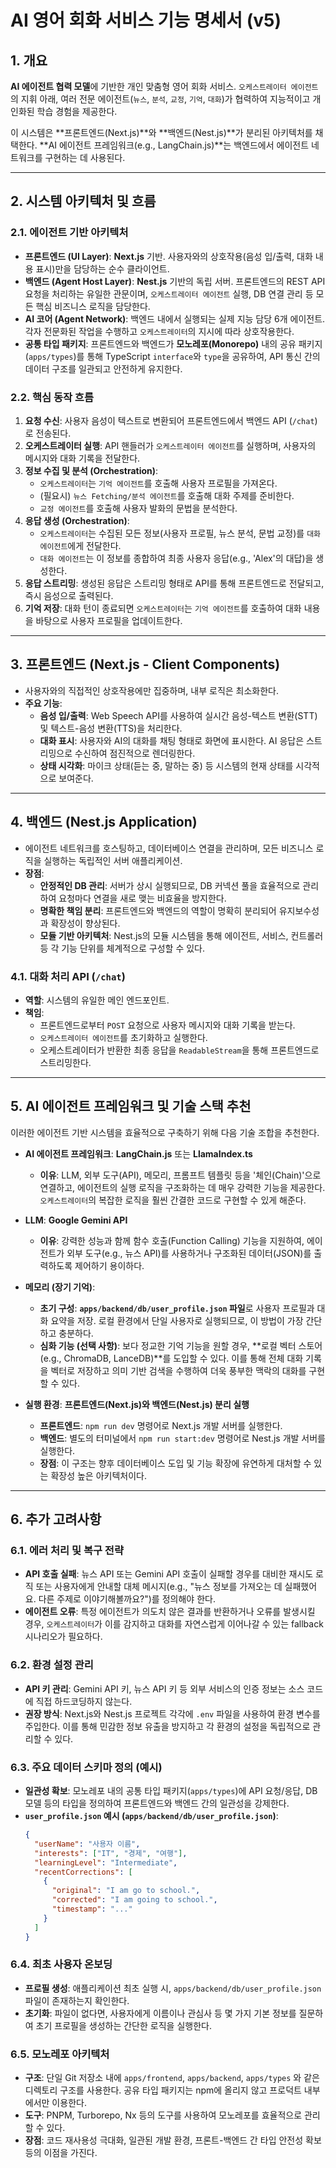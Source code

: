 # AI 영어 회화 서비스 기능 명세서 (v5)

## 1. 개요

**AI 에이전트 협력 모델**에 기반한 개인 맞춤형 영어 회화 서비스. `오케스트레이터 에이전트`의 지휘 아래, 여러 전문 에이전트(`뉴스`, `분석`, `교정`, `기억`, `대화`)가 협력하여 지능적이고 개인화된 학습 경험을 제공한다.

이 시스템은 **프론트엔드(Next.js)**와 **백엔드(Nest.js)**가 분리된 아키텍처를 채택한다. **AI 에이전트 프레임워크(e.g., LangChain.js)**는 백엔드에서 에이전트 네트워크를 구현하는 데 사용된다.

---

## 2. 시스템 아키텍처 및 흐름

### 2.1. 에이전트 기반 아키텍처

- **프론트엔드 (UI Layer)**: **Next.js** 기반. 사용자와의 상호작용(음성 입/출력, 대화 내용 표시)만을 담당하는 순수 클라이언트.
- **백엔드 (Agent Host Layer)**: **Nest.js** 기반의 독립 서버. 프론트엔드의 REST API 요청을 처리하는 유일한 관문이며, `오케스트레이터 에이전트` 실행, DB 연결 관리 등 모든 핵심 비즈니스 로직을 담당한다.
- **AI 코어 (Agent Network)**: 백엔드 내에서 실행되는 실제 지능 담당 6개 에이전트. 각자 전문화된 작업을 수행하고 `오케스트레이터`의 지시에 따라 상호작용한다.
- **공통 타입 패키지**: 프론트엔드와 백엔드가 **모노레포(Monorepo)** 내의 공유 패키지(`apps/types`)를 통해 TypeScript `interface`와 `type`을 공유하여, API 통신 간의 데이터 구조를 일관되고 안전하게 유지한다.

### 2.2. 핵심 동작 흐름

1.  **요청 수신**: 사용자 음성이 텍스트로 변환되어 프론트엔드에서 백엔드 API (`/chat`)로 전송된다.
2.  **오케스트레이터 실행**: API 핸들러가 `오케스트레이터 에이전트`를 실행하며, 사용자의 메시지와 대화 기록을 전달한다.
3.  **정보 수집 및 분석 (Orchestration)**:
    - `오케스트레이터`는 `기억 에이전트`를 호출해 사용자 프로필을 가져온다.
    - (필요시) `뉴스 Fetching/분석 에이전트`를 호출해 대화 주제를 준비한다.
    - `교정 에이전트`를 호출해 사용자 발화의 문법을 분석한다.
4.  **응답 생성 (Orchestration)**:
    - `오케스트레이터`는 수집된 모든 정보(사용자 프로필, 뉴스 분석, 문법 교정)를 `대화 에이전트`에게 전달한다.
    - `대화 에이전트`는 이 정보를 종합하여 최종 사용자 응답(e.g., 'Alex'의 대답)을 생성한다.
5.  **응답 스트리밍**: 생성된 응답은 스트리밍 형태로 API를 통해 프론트엔드로 전달되고, 즉시 음성으로 출력된다.
6.  **기억 저장**: 대화 턴이 종료되면 `오케스트레이터`는 `기억 에이전트`를 호출하여 대화 내용을 바탕으로 사용자 프로필을 업데이트한다.

---

## 3. 프론트엔드 (Next.js - Client Components)

- 사용자와의 직접적인 상호작용에만 집중하며, 내부 로직은 최소화한다.
- **주요 기능**:
  - **음성 입/출력**: Web Speech API를 사용하여 실시간 음성-텍스트 변환(STT) 및 텍스트-음성 변환(TTS)을 처리한다.
  - **대화 표시**: 사용자와 AI의 대화를 채팅 형태로 화면에 표시한다. AI 응답은 스트리밍으로 수신하여 점진적으로 렌더링한다.
  - **상태 시각화**: 마이크 상태(듣는 중, 말하는 중) 등 시스템의 현재 상태를 시각적으로 보여준다.

---

## 4. 백엔드 (Nest.js Application)

- 에이전트 네트워크를 호스팅하고, 데이터베이스 연결을 관리하며, 모든 비즈니스 로직을 실행하는 독립적인 서버 애플리케이션.
- **장점**:
  - **안정적인 DB 관리**: 서버가 상시 실행되므로, DB 커넥션 풀을 효율적으로 관리하여 요청마다 연결을 새로 맺는 비효율을 방지한다.
  - **명확한 책임 분리**: 프론트엔드와 백엔드의 역할이 명확히 분리되어 유지보수성과 확장성이 향상된다.
  - **모듈 기반 아키텍처**: Nest.js의 모듈 시스템을 통해 에이전트, 서비스, 컨트롤러 등 각 기능 단위를 체계적으로 구성할 수 있다.

### 4.1. 대화 처리 API (`/chat`)

- **역할**: 시스템의 유일한 메인 엔드포인트.
- **책임**:
  - 프론트엔드로부터 `POST` 요청으로 사용자 메시지와 대화 기록을 받는다.
  - `오케스트레이터 에이전트`를 초기화하고 실행한다.
  - 오케스트레이터가 반환한 최종 응답을 `ReadableStream`을 통해 프론트엔드로 스트리밍한다.

---

## 5. AI 에이전트 프레임워크 및 기술 스택 추천

이러한 에이전트 기반 시스템을 효율적으로 구축하기 위해 다음 기술 조합을 추천한다.

- **AI 에이전트 프레임워크**: **LangChain.js** 또는 **LlamaIndex.ts**

  - **이유**: LLM, 외부 도구(API), 메모리, 프롬프트 템플릿 등을 '체인(Chain)'으로 연결하고, 에이전트의 실행 로직을 구조화하는 데 매우 강력한 기능을 제공한다. `오케스트레이터`의 복잡한 로직을 훨씬 간결한 코드로 구현할 수 있게 해준다.

- **LLM**: **Google Gemini API**

  - **이유**: 강력한 성능과 함께 함수 호출(Function Calling) 기능을 지원하여, 에이전트가 외부 도구(e.g., 뉴스 API)를 사용하거나 구조화된 데이터(JSON)를 출력하도록 제어하기 용이하다.

- **메모리 (장기 기억)**:

  - **초기 구성**: **`apps/backend/db/user_profile.json` 파일**로 사용자 프로필과 대화 요약을 저장. 로컬 환경에서 단일 사용자로 실행되므로, 이 방법이 가장 간단하고 충분하다.
  - **심화 기능 (선택 사항)**: 보다 정교한 기억 기능을 원할 경우, **로컬 벡터 스토어(e.g., ChromaDB, LanceDB)**를 도입할 수 있다. 이를 통해 전체 대화 기록을 벡터로 저장하고 의미 기반 검색을 수행하여 더욱 풍부한 맥락의 대화를 구현할 수 있다.

- **실행 환경**: **프론트엔드(Next.js)와 백엔드(Nest.js) 분리 실행**
  - **프론트엔드**: `npm run dev` 명령어로 Next.js 개발 서버를 실행한다.
  - **백엔드**: 별도의 터미널에서 `npm run start:dev` 명령어로 Nest.js 개발 서버를 실행한다.
  - **장점**: 이 구조는 향후 데이터베이스 도입 및 기능 확장에 유연하게 대처할 수 있는 확장성 높은 아키텍처이다.

---

## 6. 추가 고려사항

### 6.1. 에러 처리 및 복구 전략

- **API 호출 실패**: 뉴스 API 또는 Gemini API 호출이 실패할 경우를 대비한 재시도 로직 또는 사용자에게 안내할 대체 메시지(e.g., "뉴스 정보를 가져오는 데 실패했어요. 다른 주제로 이야기해볼까요?")를 정의해야 한다.
- **에이전트 오류**: 특정 에이전트가 의도치 않은 결과를 반환하거나 오류를 발생시킬 경우, `오케스트레이터`가 이를 감지하고 대화를 자연스럽게 이어나갈 수 있는 fallback 시나리오가 필요하다.

### 6.2. 환경 설정 관리

- **API 키 관리**: Gemini API 키, 뉴스 API 키 등 외부 서비스의 인증 정보는 소스 코드에 직접 하드코딩하지 않는다.
- **권장 방식**: Next.js와 Nest.js 프로젝트 각각에 `.env` 파일을 사용하여 환경 변수를 주입한다. 이를 통해 민감한 정보 유출을 방지하고 각 환경의 설정을 독립적으로 관리할 수 있다.

### 6.3. 주요 데이터 스키마 정의 (예시)

- **일관성 확보**: 모노레포 내의 공통 타입 패키지(`apps/types`)에 API 요청/응답, DB 모델 등의 타입을 정의하여 프론트엔드와 백엔드 간의 일관성을 강제한다.
- **`user_profile.json` 예시 (`apps/backend/db/user_profile.json`)**:
  ```json
  {
    "userName": "사용자 이름",
    "interests": ["IT", "경제", "여행"],
    "learningLevel": "Intermediate",
    "recentCorrections": [
      {
        "original": "I am go to school.",
        "corrected": "I am going to school.",
        "timestamp": "..."
      }
    ]
  }
  ```

### 6.4. 최초 사용자 온보딩

- **프로필 생성**: 애플리케이션 최초 실행 시, `apps/backend/db/user_profile.json` 파일이 존재하는지 확인한다.
- **초기화**: 파일이 없다면, 사용자에게 이름이나 관심사 등 몇 가지 기본 정보를 질문하여 초기 프로필을 생성하는 간단한 로직을 실행한다.

### 6.5. 모노레포 아키텍처

- **구조**: 단일 Git 저장소 내에 `apps/frontend`, `apps/backend`, `apps/types` 와 같은 디렉토리 구조를 사용한다. 공유 타입 패키지는 npm에 올리지 않고 프로덕트 내부에서만 이용한다.
- **도구**: PNPM, Turborepo, Nx 등의 도구를 사용하여 모노레포를 효율적으로 관리할 수 있다.
- **장점**: 코드 재사용성 극대화, 일관된 개발 환경, 프론트-백엔드 간 타입 안전성 확보 등의 이점을 가진다.
